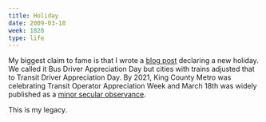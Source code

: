 ```yaml
---
title: Holiday
date: 2009-03-18
week: 1828
type: life
---
```


My biggest claim to fame is that I wrote a [blog post](/2009/02/23/bus-driver-appreciation-day.html) declaring a new holiday. We called it Bus Driver Appreciation Day but cities with trains adjusted that to Transit Driver Appreciation Day. By 2021, King County Metro was celebrating Transit Operator Appreciation Week and March 18th was widely published as a [minor secular observance](https://en.wikipedia.org/wiki/List_of_minor_secular_observances).

This is my legacy.
